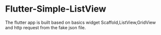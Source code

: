 # Flutter-Simple-ListView
The flutter app is built based on basics widget Scaffold,ListView,GridView and http request from the fake json file.
